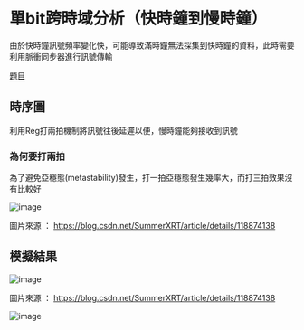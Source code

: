 # 單bit跨時域分析（快時鐘到慢時鐘）


由於快時鐘訊號頻率變化快，可能導致滿時鐘無法採集到快時鐘的資料，此時需要利用脈衝同步器進行訊號傳輸

<a href = "https://www.nowcoder.com/practice/b7f37e6c55e24478aef4ec2d738bbf07?tpId=302&tqId=5000594&ru=/exam/oj&qru=/ta/verilog-advanced/question-ranking&sourceUrl=%2Fexam%2Foj%3Ftab%3DVerilog%25E7%25AF%2587%26topicId%3D302%26fromPut%3Dpc_zh_s_1540795715">題目</a>


## 時序圖

利用Reg打兩拍機制將訊號往後延遲以便，慢時鐘能夠接收到訊號

### 為何要打兩拍

為了避免亞穩態(metastability)發生，打一拍亞穩態發生幾率大，而打三拍效果沒有比較好

![image](https://github.com/aa389393/Verilog_example/assets/64916523/88754c1c-65dd-4bd0-9faf-ba89c8808358)


圖片來源 ： https://blog.csdn.net/SummerXRT/article/details/118874138


## 模擬結果

![image](https://github.com/aa389393/Verilog_example/assets/64916523/36849dcf-e618-4dfb-b903-54798cef8f50)

圖片來源 ： https://blog.csdn.net/SummerXRT/article/details/118874138

![image](https://github.com/aa389393/Verilog_example/assets/64916523/18121d1d-9342-4fc3-9fe9-ba929e7bca76)
